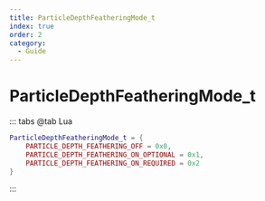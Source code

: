 ```yaml
---
title: ParticleDepthFeatheringMode_t
index: true
order: 2
category:
  - Guide
---
```


# ParticleDepthFeatheringMode_t
::: tabs
@tab Lua
```lua
ParticleDepthFeatheringMode_t = {
    PARTICLE_DEPTH_FEATHERING_OFF = 0x0,
    PARTICLE_DEPTH_FEATHERING_ON_OPTIONAL = 0x1,
    PARTICLE_DEPTH_FEATHERING_ON_REQUIRED = 0x2
}
```
:::